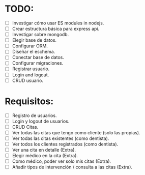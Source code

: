 # TODO:
  * [ ] Investigar cómo usar ES modules in nodejs.
  * [ ] Crear estructura básica para express api.
  * [ ] Investigar sobre mongodb.
  * [ ] Elegir base de datos.
  * [ ] Configurar ORM.
  * [ ] Diseñar el eschema.
  * [ ] Conectar base de datos.
  * [ ] Configurar migraciones.
  * [ ] Registrar usuario.
  * [ ] Login and logout.
  * [ ] CRUD usuario.

# Requisitos:
  * [ ] Registro de usuarios.
  * [ ] Login y logout de usuarios.
  * [ ] CRUD Citas.
  * [ ] Ver todas las citas que tengo como cliente (solo las propias).
  * [ ] Ver todas las citas existentes (como dentista).
  * [ ] Ver todos los clientes registrados (como dentista).
  * [ ] Ver una cita en detalle (Extra).
  * [ ] Elegir médico en la cita (Extra).
  * [ ] Como médico, poder ver solo mis citas (Extra).
  * [ ] Añadir tipos de intervención / consulta a las citas (Extra).